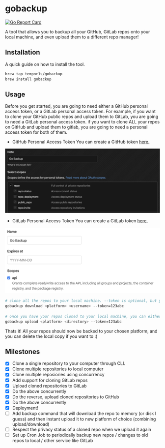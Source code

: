 # gobackup

[![Go Report Card](https://goreportcard.com/badge/github.com/tempor1s/gobackup)](https://goreportcard.com/report/github.com/tempor1s/gobackup)

A tool that allows you to backup all your GitHub, GitLab repos onto your local machine, and even upload them to a different repo manager!

## Installation

A quick guide on how to install the tool.

```bash
brew tap tempor1s/gobackup
brew install gobackup
```

## Usage

Before you get started, you are going to need either a GitHub personal access token, or a GitLab personal access token.
For example, if you want to clone your GitHub public repos and upload them to GitLab, you are going to need a GitLab personal access token.
if you want to clone ALL your repos on GitHub and upload them to gitlab, you are going to need a personal access token for both of them.

- GitHub Personal Access Token
You can create a GitHub token [here.](https://github.com/settings/tokens/new)

<img src="docs/media/github_permissions.png" alt="Personal Access Token Permissions" title="Github Personal Access Token">

- GitLab Personal Access Token
You can create a GitLab token [here.](https://gitlab.com/profile/personal_access_tokens)

<img src="docs/media/gitlab_permissions.png" alt="Personal Access Token Permissions" title="Gitlab Personal Access Token">

```bash
# clone all the repos to your local machine. --token is optional, but you need it to clone private repositories - token is not required
gobackup download <platform> <username> --token=123abc

# once you have your repos cloned to your local machine, you can either upload them to GitHub or GitLab - in this case a token is required
gobackup upload <platform> <directory> --token=123abc
```

Thats it! All your repos should now be backed to your chosen platform, and you can delete the local copy if you want to :)

## Milestones

- [x] Clone a single repository to your computer through CLI.
- [x] Clone multiple repositories to local computer
- [x] Clone multiple reposiories using concurrency
- [x] Add support for cloning GitLab repos
- [x] Upload cloned repositories to GitLab 
- [x] Do the above concurrently
- [x] Do the reverse, upload cloned repositories to GitHub
- [x] Do the above concurrently
- [x] Deployment!
- [ ] Add backup command that will download the repo to memory (or disk I guess) and then instant upload it to new platform of choice (combining upload/download)
- [ ] Respect the privacy status of a cloned repo when we upload it again
- [ ] Set up Cron Job to periodically backup new repos / changes to old repos to local / other service like GitLab
